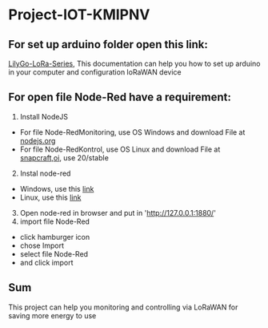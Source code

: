 # Project-IOT-KMIPNV

## For set up arduino folder open this link:
[LilyGo-LoRa-Series](https://github.com/Xinyuan-LilyGO/LilyGo-LoRa-Series/tree/master), This documentation can help you how to set up arduino in your computer and configuration loRaWAN device

## For open file Node-Red have a requirement:
1. Install NodeJS
- For file Node-RedMonitoring, use OS Windows and download File at [nodejs.org](https://nodejs.org/en/download/current)
- For file Node-RedKontrol, use OS Linux and download File at [snapcraft,oi](https://snapcraft.io/node), use 20/stable
2. Instal node-red
- Windows, use this [link](https://nodered.org/docs/getting-started/windows)
- Linux, use this [link](https://www.npmjs.com/package/node-red)
3. Open node-red in browser and put in 'http://127.0.0.1:1880/'
4. import file Node-Red
- click hamburger icon
- chose Import
- select file Node-Red
- and click import

## Sum
This project can help you monitoring and controlling via LoRaWAN for saving more energy to use
